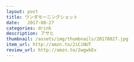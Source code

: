 ```yaml
---
layout: post
title: ワンダモーニングショット
date:   2017-08-27
categories: drink
description: アサヒ
thumbnail: /assets/img/thumbnails/20170827.jpg
item_url: http://amzn.to/2iCiNUT
review_url: http://amzn.to/2wgwkEv
---
```


